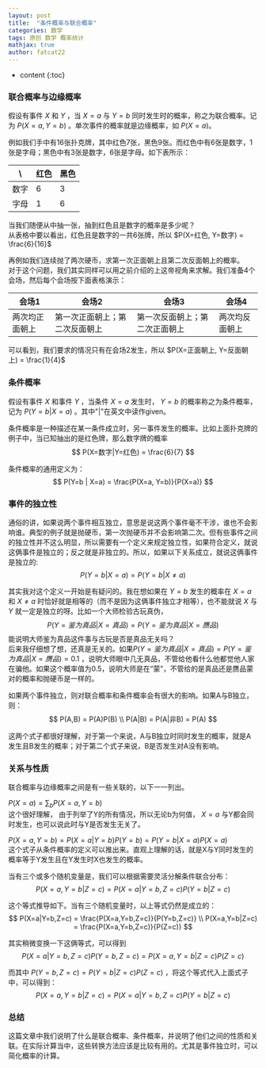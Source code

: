 ```yaml
---
layout: post
title:  "条件概率与联合概率"
categories: 数学
tags: 原创 数学 概率统计
mathjax: true
author: fatcat22
---
```


* content
{:toc}




### 联合概率与边缘概率
假设有事件 $X$ 和 $Y$ ，当 $X=a$ 与 $Y=b$ 同时发生时的概率，称之为联合概率。记为 $P(X=a, Y=b)$ 。单次事件的概率就是边缘概率，如 $P(X=a)$。

例如我们手中有16张扑克牌，其中红色7张，黑色9张。而红色中有6张是数字，1张是字母；黑色中有3张是数字，6张是字母。如下表所示：

  \ | 红色 | 黑色
----|------|------
数字| 6    | 3
字母| 1    | 6

当我们随便从中抽一张，抽到红色且是数字的概率是多少呢？  
从表格中要以看出，红色且是数字的一共6张牌，所以 $P(X=红色, Y=数字) = \frac{6}{16}$

再例如我们连续抛了两次硬币，求第一次正面朝上且第二次反面朝上的概率。  
对于这个问题，我们其实同样可以用之前介绍的上这帝视角来求解。我们准备4个会场，然后每个会场按下面表格演示：

会场1        |会场2                       |会场3                      |会场4
-------------|---------------------------|---------------------------|-----
两次均正面朝上|第一次正面朝上；第二次反面朝上|第一次反面朝上；第二次正面朝上|两次均反面朝上

可以看到，我们要求的情况只有在会场2发生，所以 $P(X=正面朝上, Y=反面朝上) = \frac{1}{4}$

### 条件概率
假设有事件 $X$ 和事件 $Y$ ，当条件 $X=a$ 发生时， $Y=b$ 的概率称之为条件概率，记为 $P(Y=b | X=a)$ 。其中"|"在英文中读作given。

条件概率是一种描述在某一条件成立时，另一事件发生的概率。比如上面扑克牌的例子中，当已知抽出的是红色牌，那么数字牌的概率
$$
P(X=数字|Y=红色) = \frac{6}{7}
$$

条件概率的通用定义为：
$$
P(Y=b | X=a) = \frac{P(X=a, Y=b)}{P(X=a)}
$$


### 事件的独立性
通俗的讲，如果说两个事件相互独立，意思是说这两个事件毫不干涉，谁也不会影响谁。典型的例子就是抛硬币，第一次抛硬币并不会影响第二次。但有些事件之间的独立性并不这么明显，所以需要有一个定义来规定独立性，如果符合定义，就说这俩事件是独立的；反之就是非独立的。所以，如果以下关系成立，就说这俩事件是独立的:
$$
P(Y=b | X=a) = P(Y=b | X \neq a)
$$

其实我对这个定义一开始是有疑问的。我在想如果在 $Y=b$ 发生的概率在 $X=a$ 和 $X\neq a$ 时恰好就是相等的（而不是因为这俩事件独立才相等），也不能就说 $X$ 与 $Y$ 就一定是独立的呀。比如一个大师检验古玩真伪，
$$
P(Y=鉴为真品|X=真品) = P(Y=鉴为真品|X=赝品)
$$
能说明大师鉴为真品这件事与古玩是否是真品无关吗？  
后来我仔细想了想，还真是无关的。如果$P(Y=鉴为真品|X=真品) = P(Y=鉴为真品|X=赝品) = 0.1$ ，说明大师眼中几无真品，不管给他看什么他都觉他人家在骗他。如果这个概率值为0.5，说明大师是在“蒙”，不管给的是真品还是赝品蒙对的概率和抛硬币是一样的。

如果两个事件独立，则对联合概率和条件概率会有很大的影响。如果A与B独立，则：
$$
P(A,B) = P(A)P(B) \\
P(A|B) = P(A|非B) = P(A)
$$

这两个式子都很好理解，对于第一个来说，A与B独立时同时发生的概率，就是A发生且B发生的概率；对于第二个式子来说，B是否发生对A没有影响。

### 关系与性质
联合概率与边缘概率之间是有一些关联的，以下一一列出。

$P(X=a) = \sum_{b}{}P(X=a,Y=b)$  
这个很好理解， 由于列举了Y的所有情况，所以无论b为何值， $X=a$ 与Y都会同时发生，也可以说此时与Y是否发生无关了。

$P(X=a,Y=b) = P(X=a|Y=b)P(Y=b) = P(Y=b|X=a)P(X=a)$  
这个式子从条件概率的定义可以推出来。直观上理解的话，就是X与Y同时发生的概率等于Y发生且在Y发生时X也发生的概率。

当有三个或多个随机变量是，我们可以根据需要灵活分解条件联合分布：
$$
P(X=a,Y=b|Z=c) = P(X=a|Y=b,Z=c)P(Y=b|Z=c)
$$

这个等式推导如下。当有三个随机变量时，以上等式仍然是成立的：
$$
P(X=a|Y=b,Z=c) = \frac{P(X=a,Y=b,Z=c)}{P(Y=b,Z=c)} \\
P(X=a,Y=b|Z=c) = \frac{P(X=a,Y=b,Z=c)}{P(Z=c)}
$$

其实稍微变换一下这俩等式，可以得到
$$
P(X=a|Y=b,Z=c)P(Y=b,Z=c) = P(X=a,Y=b|Z=c)P(Z=c)
$$

而其中 $P(Y=b,Z=c)=P(Y=b|Z=c)P(Z=c)$ ，将这个等式代入上面式子中，可以得到：
$$
P(X=a,Y=b|Z=c) = P(X=a|Y=b,Z=c)P(Y=b|Z=c)
$$


### 总结
这篇文章中我们说明了什么是联合概率、条件概率，并说明了他们之间的性质和关联。在实际计算当中，这些转换方法应该是比较有用的。尤其是事件独立时，可以简化概率的计算。

